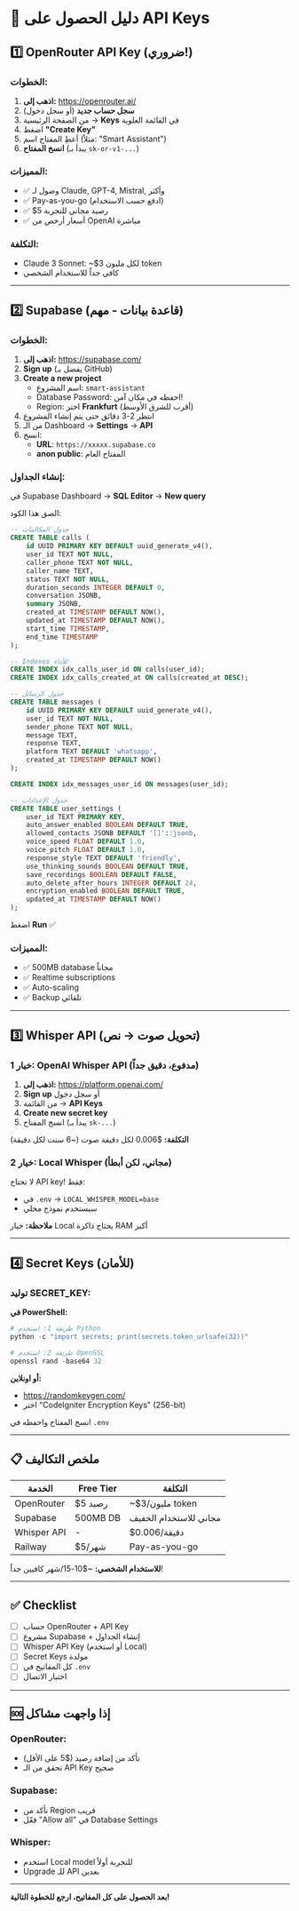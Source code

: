 # 🔑 دليل الحصول على API Keys

## 1️⃣ OpenRouter API Key (ضروري!)

### الخطوات:

1. **اذهب إلى:** https://openrouter.ai/
2. **سجل حساب جديد** (أو سجل دخول)
3. من الصفحة الرئيسية → **Keys** في القائمة العلوية
4. اضغط **"Create Key"**
5. أعطِ المفتاح اسم (مثلاً: "Smart Assistant")
6. **انسخ المفتاح** (يبدأ بـ `sk-or-v1-...`)

### المميزات:
- ✅ وصول لـ Claude, GPT-4, Mistral, وأكثر
- ✅ Pay-as-you-go (ادفع حسب الاستخدام)
- ✅ $5 رصيد مجاني للتجربة
- ✅ أسعار أرخص من OpenAI مباشرة

### التكلفة:
- Claude 3 Sonnet: ~$3 لكل مليون token
- كافي جداً للاستخدام الشخصي

---

## 2️⃣ Supabase (قاعدة بيانات - مهم)

### الخطوات:

1. **اذهب إلى:** https://supabase.com/
2. **Sign up** (يفضل بـ GitHub)
3. **Create a new project**
   - اسم المشروع: `smart-assistant`
   - Database Password: احفظه في مكان آمن!
   - Region: اختر **Frankfurt** (أقرب للشرق الأوسط)
4. انتظر 2-3 دقائق حتى يتم إنشاء المشروع
5. من الـ Dashboard → **Settings** → **API**
6. انسخ:
   - **URL**: `https://xxxxx.supabase.co`
   - **anon public**: المفتاح العام

### إنشاء الجداول:

في Supabase Dashboard → **SQL Editor** → **New query**

الصق هذا الكود:

```sql
-- جدول المكالمات
CREATE TABLE calls (
    id UUID PRIMARY KEY DEFAULT uuid_generate_v4(),
    user_id TEXT NOT NULL,
    caller_phone TEXT NOT NULL,
    caller_name TEXT,
    status TEXT NOT NULL,
    duration_seconds INTEGER DEFAULT 0,
    conversation JSONB,
    summary JSONB,
    created_at TIMESTAMP DEFAULT NOW(),
    updated_at TIMESTAMP DEFAULT NOW(),
    start_time TIMESTAMP,
    end_time TIMESTAMP
);

-- Indexes للأداء
CREATE INDEX idx_calls_user_id ON calls(user_id);
CREATE INDEX idx_calls_created_at ON calls(created_at DESC);

-- جدول الرسائل
CREATE TABLE messages (
    id UUID PRIMARY KEY DEFAULT uuid_generate_v4(),
    user_id TEXT NOT NULL,
    sender_phone TEXT NOT NULL,
    message TEXT,
    response TEXT,
    platform TEXT DEFAULT 'whatsapp',
    created_at TIMESTAMP DEFAULT NOW()
);

CREATE INDEX idx_messages_user_id ON messages(user_id);

-- جدول الإعدادات
CREATE TABLE user_settings (
    user_id TEXT PRIMARY KEY,
    auto_answer_enabled BOOLEAN DEFAULT TRUE,
    allowed_contacts JSONB DEFAULT '[]'::jsonb,
    voice_speed FLOAT DEFAULT 1.0,
    voice_pitch FLOAT DEFAULT 1.0,
    response_style TEXT DEFAULT 'friendly',
    use_thinking_sounds BOOLEAN DEFAULT TRUE,
    save_recordings BOOLEAN DEFAULT FALSE,
    auto_delete_after_hours INTEGER DEFAULT 24,
    encryption_enabled BOOLEAN DEFAULT TRUE,
    updated_at TIMESTAMP DEFAULT NOW()
);
```

اضغط **Run** ✅

### المميزات:
- ✅ 500MB database مجاناً
- ✅ Realtime subscriptions
- ✅ Auto-scaling
- ✅ Backup تلقائي

---

## 3️⃣ Whisper API (تحويل صوت → نص)

### خيار 1: OpenAI Whisper API (مدفوع، دقيق جداً)

1. **اذهب إلى:** https://platform.openai.com/
2. **Sign up** أو سجل دخول
3. من القائمة → **API Keys**
4. **Create new secret key**
5. انسخ المفتاح (يبدأ بـ `sk-...`)

**التكلفة:** $0.006 لكل دقيقة صوت (~6 سنت لكل دقيقة)

### خيار 2: Local Whisper (مجاني، لكن أبطأ)

لا تحتاج API key! فقط:
- في `.env` → `LOCAL_WHISPER_MODEL=base`
- سيستخدم نموذج محلي

**ملاحظة:** خيار Local يحتاج ذاكرة RAM أكبر

---

## 4️⃣ Secret Keys (للأمان)

### توليد SECRET_KEY:

**في PowerShell:**
```powershell
# طريقة 1: استخدم Python
python -c "import secrets; print(secrets.token_urlsafe(32))"

# طريقة 2: استخدم OpenSSL
openssl rand -base64 32
```

**أو اونلاين:**
- https://randomkeygen.com/
- اختر "CodeIgniter Encryption Keys" (256-bit)

انسخ المفتاح واحفظه في `.env`

---

## 📋 ملخص التكاليف

| الخدمة | Free Tier | التكلفة |
|--------|-----------|---------|
| OpenRouter | $5 رصيد | ~$3/مليون token |
| Supabase | 500MB DB | مجاني للاستخدام الخفيف |
| Whisper API | - | $0.006/دقيقة |
| Railway | $5/شهر | Pay-as-you-go |

**للاستخدام الشخصي:** ~$10-15/شهر كافيين جداً!

---

## ✅ Checklist

- [ ] حساب OpenRouter + API Key
- [ ] مشروع Supabase + إنشاء الجداول
- [ ] Whisper API Key (أو استخدم Local)
- [ ] Secret Keys مولدة
- [ ] كل المفاتيح في `.env`
- [ ] اختبار الاتصال

---

## 🆘 إذا واجهت مشاكل

### OpenRouter:
- تأكد من إضافة رصيد ($5 على الأقل)
- تحقق من الـ API Key صحيح

### Supabase:
- تأكد من Region قريب
- فعّل "Allow all" في Database Settings

### Whisper:
- استخدم Local model للتجربة أولاً
- Upgrade للـ API بعدين

---

**بعد الحصول على كل المفاتيح، ارجع للخطوة التالية!**

